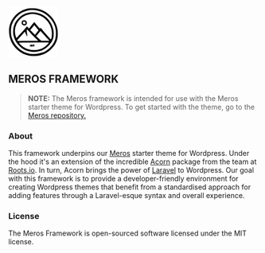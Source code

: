 <a href="https://mirrorandmountain.com" target="_blank"><img src="https://github.com/mirror-and-mountain/assets/raw/main/logos/vector/mm-logo-dark-transparent.svg" width="100" alt="MIRROR AND MOUNTAIN Logo"></a>

## MEROS FRAMEWORK
> **NOTE:** The Meros framework is intended for use with the Meros starter theme for Wordpress. To get started with the theme, go to the [Meros repository.](https://github.com/mirror-and-mountain/meros)

### About
This framework underpins our [Meros](https://github.com/mirror-and-mountain/meros) starter theme for Wordpress. Under the hood it's an extension of the incredible [Acorn](https://roots.io/acorn/) package from the team at [Roots.io](https://roots.io). In turn, Acorn brings the power of [Laravel](https://laravel.com) to Wordpress. Our goal with this framework is to provide a developer-friendly environment for creating Wordpress themes that benefit from a standardised approach for adding features through a Laravel-esque syntax and overall experience.

### License 
The Meros Framework is open-sourced software licensed under the MIT license.
